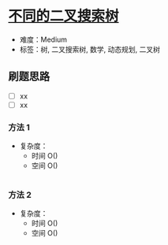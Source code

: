 # [不同的二叉搜索树](https://leetcode-cn.com/problems/unique-binary-search-trees/)

- 难度：Medium
- 标签：树, 二叉搜索树, 数学, 动态规划, 二叉树

## 刷题思路

- [ ] xx
- [ ] xx

### 方法 1

- 复杂度：
    - 时间 O()
    - 空间 O()

``` js

```

### 方法 2

- 复杂度：
    - 时间 O()
    - 空间 O()

``` js

```
